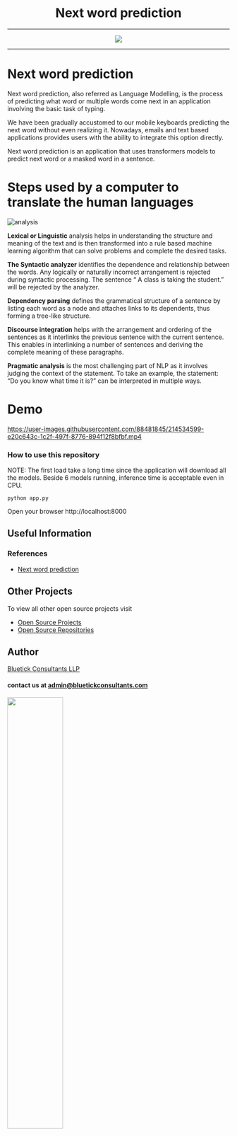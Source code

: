 <h1 align="center">Next word prediction </h1>

<hr>

<div align="center">
  <img src="https://user-images.githubusercontent.com/88481845/214543217-39d81c29-66fe-465f-ad4b-a9404e97b5e5.jpg">
</div>

<hr>

# Next word prediction

Next word prediction, also referred as Language Modelling, is the process of predicting what word or multiple words come next in an application involving the basic task of typing. 

We have been gradually accustomed to our mobile keyboards predicting the next word without even realizing it. Nowadays, emails and text based applications provides users with the ability to integrate this option directly.

Next word prediction is an application that uses transformers models to predict next word or a masked word in a sentence.

# Steps used by a computer to translate the human languages

![analysis](https://user-images.githubusercontent.com/88481845/214537024-7e9f3c57-9ddd-4d53-aa10-22ccc0a893cc.jpg)


**Lexical or Linguistic** analysis helps in understanding the structure and meaning of the text and is then transformed into a rule based machine learning algorithm that can solve problems and complete the desired tasks.

**The Syntactic analyzer** identifies the dependence and relationship between the words. Any logically or naturally incorrect arrangement is rejected during syntactic processing. The sentence “ A class is taking the student.” will be rejected by the analyzer.

**Dependency parsing** defines the grammatical structure of a sentence by listing each word as a node and attaches links to its dependents, thus forming a tree-like structure.

**Discourse integration** helps with the arrangement and ordering of the sentences as it interlinks the previous sentence with the current sentence. This enables in interlinking a number of sentences and deriving the complete meaning of these paragraphs.

**Pragmatic analysis** is the most challenging part of NLP as it involves judging the context of the statement. To take an example, the statement: “Do you know what time it is?” can be interpreted in multiple ways. 

# Demo

https://user-images.githubusercontent.com/88481845/214534599-e20c643c-1c2f-497f-8776-894f12f8bfbf.mp4

### How to use this repository

NOTE: The first load take a long time since the application will download all the models. Beside 6 models running, inference time is acceptable even in CPU.

```
python app.py
```

Open your browser http://localhost:8000


## Useful Information

### References
- [Next word prediction](https://www.bluetickconsultants.com/next-word-prediction.html)

## Other Projects

To view all other open source projects visit
  - [ Open Source Projects ](https://www.bluetickconsultants.com/open-source.html) 
  - [ Open Source Repositories ](https://github.com/orgs/bluetickconsultants/repositories)

## Author

[Bluetick Consultants LLP](https://www.bluetickconsultants.com/)
  #### contact us at admin@bluetickconsultants.com
  
<img src="https://user-images.githubusercontent.com/88481845/215745914-16aa10a5-f24b-4fa9-b1be-432454487788.png" width="50%">



